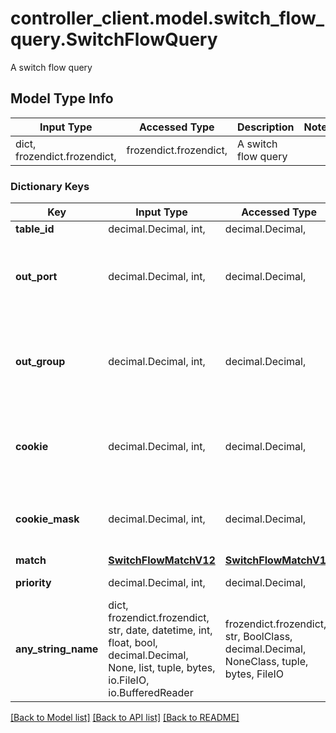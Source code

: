 # controller_client.model.switch_flow_query.SwitchFlowQuery

A switch flow query

## Model Type Info
Input Type | Accessed Type | Description | Notes
------------ | ------------- | ------------- | -------------
dict, frozendict.frozendict,  | frozendict.frozendict,  | A switch flow query | 

### Dictionary Keys
Key | Input Type | Accessed Type | Description | Notes
------------ | ------------- | ------------- | ------------- | -------------
**table_id** | decimal.Decimal, int,  | decimal.Decimal,  | Table ID | [optional] 
**out_port** | decimal.Decimal, int,  | decimal.Decimal,  | Require matching entries to include this as an output port | [optional] 
**out_group** | decimal.Decimal, int,  | decimal.Decimal,  | Require matching entries to include this as an output group | [optional] 
**cookie** | decimal.Decimal, int,  | decimal.Decimal,  | Require matching entries to contain this cookie value | [optional] 
**cookie_mask** | decimal.Decimal, int,  | decimal.Decimal,  | Mask used to restrict the cookie bits that must match | [optional] 
**match** | [**SwitchFlowMatchV12**](SwitchFlowMatchV12.md) | [**SwitchFlowMatchV12**](SwitchFlowMatchV12.md) |  | [optional] 
**priority** | decimal.Decimal, int,  | decimal.Decimal,  | Priority of the entry | [optional] 
**any_string_name** | dict, frozendict.frozendict, str, date, datetime, int, float, bool, decimal.Decimal, None, list, tuple, bytes, io.FileIO, io.BufferedReader | frozendict.frozendict, str, BoolClass, decimal.Decimal, NoneClass, tuple, bytes, FileIO | any string name can be used but the value must be the correct type | [optional]

[[Back to Model list]](../../README.md#documentation-for-models) [[Back to API list]](../../README.md#documentation-for-api-endpoints) [[Back to README]](../../README.md)

